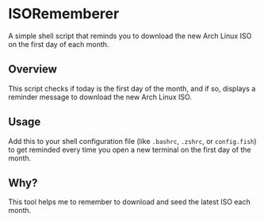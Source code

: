 # ISORememberer

A simple shell script that reminds you to download the new Arch Linux ISO on the first day of each month.

## Overview

This script checks if today is the first day of the month, and if so, displays a reminder message to download the new Arch Linux ISO.

## Usage

Add this to your shell configuration file (like `.bashrc`, `.zshrc`, or `config.fish`) to get reminded every time you open a new terminal on the first day of the month.

## Why?

This tool helps me to remember to download and seed the latest ISO each month. 